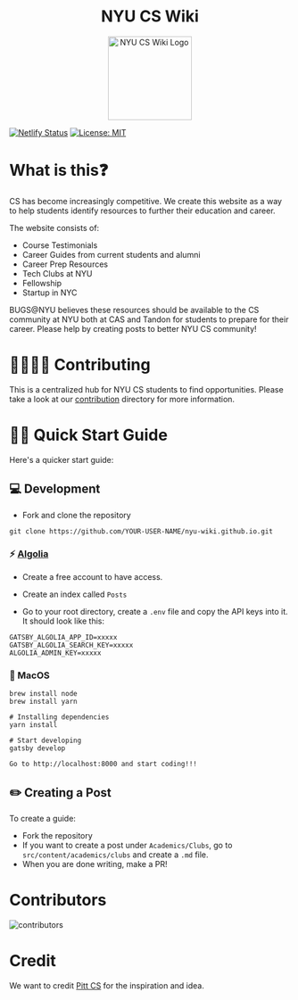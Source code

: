 <h1 align="center">
  NYU CS Wiki
</h1>
<p align="center">
  <a href="https://bugs-nyu.github.io">
    <img alt="NYU CS Wiki Logo" src="https://raw.githubusercontent.com/BUGS-NYU/cs-resources/main/src/images/svg/logo.svg" width="150" />
  </a>
</p>

[![Netlify Status](https://api.netlify.com/api/v1/badges/a6a28e10-ca2d-4fd9-a679-051d66667ea1/deploy-status)](https://app.netlify.com/sites/keen-mayer-1607ef/deploys)
[![License: MIT](https://img.shields.io/badge/License-MIT-yellow.svg)](https://opensource.org/licenses/MIT)

# What is this❓

CS has become increasingly competitive. We create this website as a way to help students identify resources to further their education and career.

The website consists of:

- Course Testimonials
- Career Guides from current students and alumni
- Career Prep Resources
- Tech Clubs at NYU
- Fellowship
- Startup in NYC

BUGS@NYU believes these resources should be available to the CS community at NYU both at CAS and Tandon for students to prepare for their career. Please help by creating posts to better NYU CS community!

# 👨‍💻👩‍💻 Contributing

This is a centralized hub for NYU CS students to find opportunities. Please take a look at our [contribution](https://github.com/BUGS-NYU/cs-resources/tree/main/contributing) directory for more information.

# 🚀🚀 Quick Start Guide

Here's a quicker start guide:

## 💻 Development

- Fork and clone the repository

```
git clone https://github.com/YOUR-USER-NAME/nyu-wiki.github.io.git
```

### ⚡ [Algolia](https://www.algolia.com/)

- Create a free account to have access.

- Create an index called `Posts`

- Go to your root directory, create a `.env` file and copy the API keys into it. It should look like this:

```
GATSBY_ALGOLIA_APP_ID=xxxxx
GATSBY_ALGOLIA_SEARCH_KEY=xxxxx
ALGOLIA_ADMIN_KEY=xxxxx
```

###  MacOS

```
brew install node
brew install yarn

# Installing dependencies
yarn install

# Start developing
gatsby develop

Go to http://localhost:8000 and start coding!!!
```

## ✏️ Creating a Post

To create a guide:

- Fork the repository
- If you want to create a post under `Academics/Clubs`, go to `src/content/academics/clubs` and create a `.md` file.
- When you are done writing, make a PR!

# Contributors

<img alt="contributors" src="https://contrib.rocks/image?repo=BUGS-NYU/NYU-CS-Wiki"/>

# Credit

We want to credit [Pitt CS](https://github.com/PittCSWiki/pittcswiki) for the inspiration and idea.

